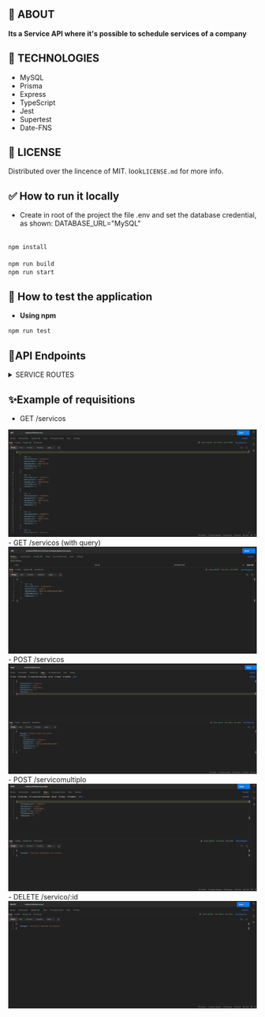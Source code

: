 


## 🎯 ABOUT

  **Its a Service API where it's possible to schedule services of a company**

## 🚀 TECHNOLOGIES

- MySQL
- Prisma
- Express
- TypeScript
- Jest
- Supertest
- Date-FNS


## 🌌 LICENSE

Distributed over the lincence of MIT. look`LICENSE.md` for more info.

## ✅ How to run it locally

- Create in root of the project the file .env and set the database credential, as shown: DATABASE_URL="MySQL" 

```bash

npm install

npm run build
npm run start

```

## 🏁 How to test the application

- **Using npm**

```bash
npm run test
```

## 📝API Endpoints

<details>
<summary>SERVICE ROUTES</summary>

`GET` `/servicos` -> Return a list of all registered services</br>

`GET` `/servicos/?titulo=XXX&desc=XXX&id_tipo_servico=XXX` ->Return a list of services based on the args passed</br>

`DELETE` `/servicos/:id` -> Remove a service based on the paramated if of the requisition </br>

`POST` `/servicos` -> Create a new service based on a date, as the example below:

```json
{
"tituloServico":  "teste",
"descServico":  "teste",
"dataServico":  "10/20/2022",
"idTipoServico":  "1",
"idUsuario":  "1"
}
```

`Post` `/servicomultiplo`-> Create multiple services based on a limit date and the days of the week it should be repeated, passed in an array opcoes with values: "seq, ter, qua, qui, sex, sab, dom'. As the example below  </br>

```json
{
"tituloServico":  "Primeiro",
"descServico":  "teste",
"dataLimite":  "12/30/2022",
"opcoes":["seg","qua"],
"idTipoServico":  "1",
"idUsuario":  "1"
}
```
In this example, it is registering services all mondays and wednesdays until 30th of December.
</details>

##  ✨Example of requisitions
- GET /servicos
<img src="./docs/assets/getservicos.jpg">
- GET /servicos (with query)
<img src="./docs/assets/getservicosquery.jpg">
- POST /servicos
<img src="./docs/assets/postservicos.jpg">
- POST /servicomultiplo
<img src="./docs/assets/postservicomultiplo.jpg">
- DELETE /servico/:id
<img src="./docs/assets/removerservico.jpg">
